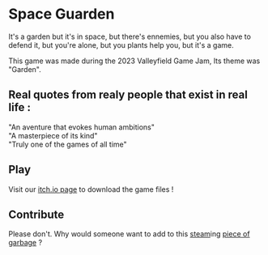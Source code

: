 # Space Guarden

It's a garden but it's in space, but there's ennemies, but you also have to defend it, but you're alone, but you plants help you, but it's a game.  

This game was made during the 2023 Valleyfield Game Jam, Its theme was "Garden".

## Real quotes from realy people that exist in real life :  
"An aventure that evokes human ambitions"  
"A masterpiece of its kind"  
"Truly one of the games of all time"

## Play

Visit our [itch.io page](https://www.youtube.com/watch?v=dQw4w9WgXcQ) to download the game files !

## Contribute

Please don't. Why would someone want to add to this [steam](https://store.steampowered.com)ing [piece of garbage](https://github.com/Guibi1/Space-Guarden) ?
